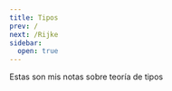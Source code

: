 ```yaml
---
title: Tipos
prev: /
next: /Rijke
sidebar:
  open: true
---
```


Estas son mis notas sobre teoría de tipos
